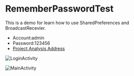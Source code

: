 # RememberPasswordTest

This is a demo for learn how to use SharedPreferences and BroadcastRecevier.

- Account:admin
- Password:123456
- [Project Analysis Address](http://www.jianshu.com/p/7a3e951666a0)

![LoginActivity](http://upload-images.jianshu.io/upload_images/1917079-38d3b9c129aa02b3.png?imageMogr2/auto-orient/strip%7CimageView2/2/w/1240)

![MainActivity](http://upload-images.jianshu.io/upload_images/1917079-f0c9361abf596263.png?imageMogr2/auto-orient/strip%7CimageView2/2/w/1240)
